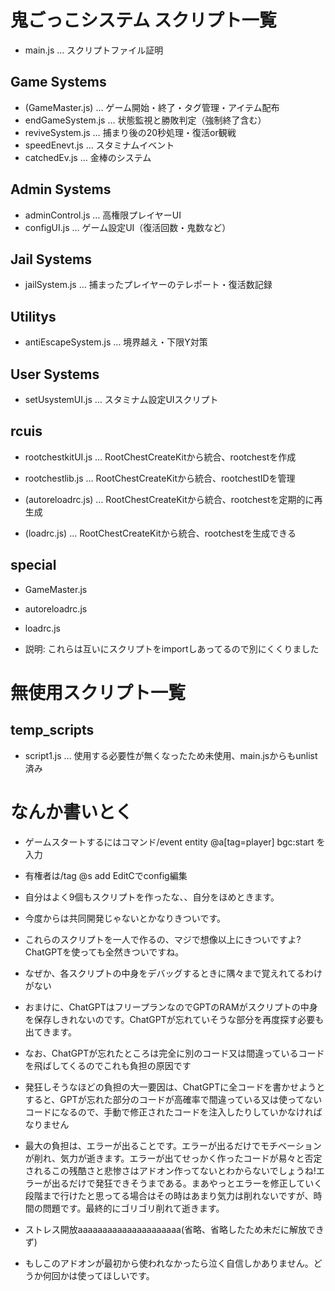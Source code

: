 # 鬼ごっこシステム スクリプト一覧

- main.js … スクリプトファイル証明

## Game Systems
- (GameMaster.js) … ゲーム開始・終了・タグ管理・アイテム配布
- endGameSystem.js … 状態監視と勝敗判定（強制終了含む）
- reviveSystem.js … 捕まり後の20秒処理・復活or観戦
- speedEnevt.js … スタミナムイベント
- catchedEv.js … 金棒のシステム

## Admin Systems
- adminControl.js … 高権限プレイヤーUI
- configUI.js … ゲーム設定UI（復活回数・鬼数など）

## Jail Systems
- jailSystem.js … 捕まったプレイヤーのテレポート・復活数記録

## Utilitys
- antiEscapeSystem.js … 境界越え・下限Y対策

## User Systems
- setUsystemUI.js … スタミナム設定UIスクリプト

## rcuis

- rootchestkitUI.js … RootChestCreateKitから統合、rootchestを作成

- rootchestlib.js … RootChestCreateKitから統合、rootchestIDを管理

- (autoreloadrc.js) … RootChestCreateKitから統合、rootchestを定期的に再生成

- (loadrc.js) … RootChestCreateKitから統合、rootchestを生成できる

## special

- GameMaster.js
- autoreloadrc.js
- loadrc.js

- 説明: これらは互いにスクリプトをimportしあってるので別にくくりました


# 無使用スクリプト一覧

## temp_scripts
- script1.js … 使用する必要性が無くなったため未使用、main.jsからもunlist済み


# なんか書いとく

- ゲームスタートするにはコマンド/event entity @a[tag=player] bgc:start を入力

- 有権者は/tag @s add EditCでconfig編集

- 自分はよく9個もスクリプトを作ったな、、自分をほめときます。

- 今度からは共同開発じゃないとかなりきついです。

- これらのスクリプトを一人で作るの、マジで想像以上にきついですよ? ChatGPTを使っても全然きついですね。

- なぜか、各スクリプトの中身をデバッグするときに隅々まで覚えれてるわけがない

- おまけに、ChatGPTはフリープランなのでGPTのRAMがスクリプトの中身を保存しきれないのです。ChatGPTが忘れていそうな部分を再度探す必要も出てきます。

- なお、ChatGPTが忘れたところは完全に別のコード又は間違っているコードを飛ばしてくるのでこれも負担の原因です

- 発狂しそうなほどの負担の大一要因は、ChatGPTに全コードを書かせようとすると、GPTが忘れた部分のコードが高確率で間違っている又は使ってないコードになるので、手動で修正されたコードを注入したりしていかなければなりません

- 最大の負担は、エラーが出ることです。エラーが出るだけでモチベーションが削れ、気力が逝きます。エラーが出てせっかく作ったコードが易々と否定されるこの残酷さと悲惨さはアドオン作ってないとわからないでしょうね!エラーが出るだけで発狂できそうまである。まあやっとエラーを修正していく段階まで行けたと思ってる場合はその時はあまり気力は削れないですが、時間の問題です。最終的にゴリゴリ削れて逝きます。

- ストレス開放aaaaaaaaaaaaaaaaaaaaa(省略、省略したため未だに解放できず)

- もしこのアドオンが最初から使われなかったら泣く自信しかありません。どうか何回かは使ってほしいです。